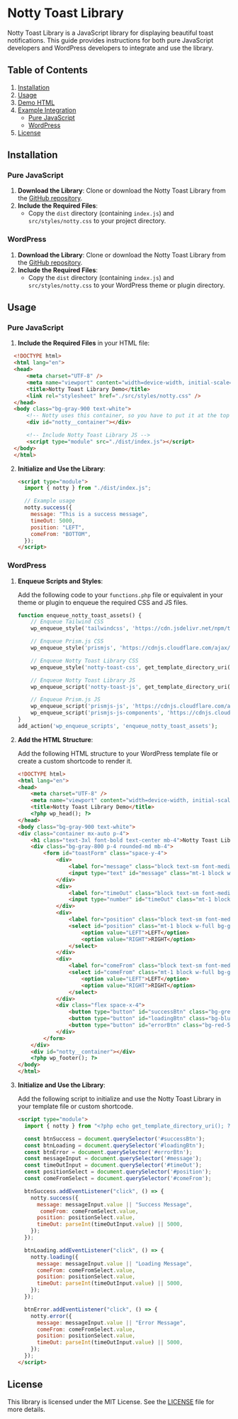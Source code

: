 # Notty Toast Library

Notty Toast Library is a JavaScript library for displaying beautiful toast notifications. This guide provides instructions for both pure JavaScript developers and WordPress developers to integrate and use the library.

## Table of Contents

1. [Installation](#installation)
2. [Usage](#usage)
3. [Demo HTML](#demo-html)
4. [Example Integration](#example-integration)
   - [Pure JavaScript](#pure-javascript)
   - [WordPress](#wordpress)
5. [License](#license)

## Installation

### Pure JavaScript

1. **Download the Library**: Clone or download the Notty Toast Library from the [GitHub repository](https://github.com/saarock/notty).
2. **Include the Required Files**:
   - Copy the `dist` directory (containing `index.js`) and `src/styles/notty.css` to your project directory.

### WordPress

1. **Download the Library**: Clone or download the Notty Toast Library from the [GitHub repository](https://github.com/saarock/notty).
2. **Include the Required Files**:
   - Copy the `dist` directory (containing `index.js`) and `src/styles/notty.css` to your WordPress theme or plugin directory.

## Usage

### Pure JavaScript

1. **Include the Required Files** in your HTML file:

  ```html
    <!DOCTYPE html>
    <html lang="en">
    <head>
        <meta charset="UTF-8" />
        <meta name="viewport" content="width=device-width, initial-scale=1.0" />
        <title>Notty Toast Library Demo</title>
        <link rel="stylesheet" href="./src/styles/notty.css" />
    </head>
    <body class="bg-gray-900 text-white">
        <!-- Notty uses this container, so you have to put it at the top of the file which is in every folder -->
        <div id="notty__container"></div>

        <!-- Include Notty Toast Library JS -->
        <script type="module" src="./dist/index.js"></script>
    </body>
    </html>
   ```

2. **Initialize and Use the Library**:

    ```html
    <script type="module">
      import { notty } from "./dist/index.js";

      // Example usage
      notty.success({
        message: "This is a success message",
        timeOut: 5000,
        position: "LEFT",
        comeFrom: "BOTTOM",
      });
    </script>
    ```

### WordPress

1. **Enqueue Scripts and Styles**:

    Add the following code to your `functions.php` file or equivalent in your theme or plugin to enqueue the required CSS and JS files.

    ```php
    function enqueue_notty_toast_assets() {
        // Enqueue Tailwind CSS
        wp_enqueue_style('tailwindcss', 'https://cdn.jsdelivr.net/npm/tailwindcss@2.2.19/dist/tailwind.min.css');

        // Enqueue Prism.js CSS
        wp_enqueue_style('prismjs', 'https://cdnjs.cloudflare.com/ajax/libs/prism/1.25.0/themes/prism-tomorrow.min.css');

        // Enqueue Notty Toast Library CSS
        wp_enqueue_style('notty-toast-css', get_template_directory_uri() . '/path-to-your/notty.css');

        // Enqueue Notty Toast Library JS
        wp_enqueue_script('notty-toast-js', get_template_directory_uri() . '/path-to-your/dist/index.js', array(), false, true);

        // Enqueue Prism.js JS
        wp_enqueue_script('prismjs-js', 'https://cdnjs.cloudflare.com/ajax/libs/prism/1.25.0/prism.min.js', array(), false, true);
        wp_enqueue_script('prismjs-js-components', 'https://cdnjs.cloudflare.com/ajax/libs/prism/1.25.0/components/prism-javascript.min.js', array(), false, true);
    }
    add_action('wp_enqueue_scripts', 'enqueue_notty_toast_assets');
    ```

2. **Add the HTML Structure**:

    Add the following HTML structure to your WordPress template file or create a custom shortcode to render it.

    ```html
    <!DOCTYPE html>
    <html lang="en">
    <head>
        <meta charset="UTF-8" />
        <meta name="viewport" content="width=device-width, initial-scale=1.0" />
        <title>Notty Toast Library Demo</title>
        <?php wp_head(); ?>
    </head>
    <body class="bg-gray-900 text-white">
    <div class="container mx-auto p-4">
        <h1 class="text-3xl font-bold text-center mb-4">Notty Toast Library Playground</h1>
        <div class="bg-gray-800 p-4 rounded-md mb-4">
            <form id="toastForm" class="space-y-4">
                <div>
                    <label for="message" class="block text-sm font-medium text-gray-300">Message</label>
                    <input type="text" id="message" class="mt-1 block w-full bg-gray-700 border border-gray-600 text-white py-2 px-3 rounded" placeholder="Enter toast message">
                </div>
                <div>
                    <label for="timeOut" class="block text-sm font-medium text-gray-300">Timeout (ms)</label>
                    <input type="number" id="timeOut" class="mt-1 block w-full bg-gray-700 border border-gray-600 text-white py-2 px-3 rounded" placeholder="Enter timeout">
                </div>
                <div>
                    <label for="position" class="block text-sm font-medium text-gray-300">Position</label>
                    <select id="position" class="mt-1 block w-full bg-gray-700 border border-gray-600 text-white py-2 px-3 rounded">
                        <option value="LEFT">LEFT</option>
                        <option value="RIGHT">RIGHT</option>
                    </select>
                </div>
                <div>
                    <label for="comeFrom" class="block text-sm font-medium text-gray-300">Come From</label>
                    <select id="comeFrom" class="mt-1 block w-full bg-gray-700 border border-gray-600 text-white py-2 px-3 rounded">
                        <option value="LEFT">LEFT</option>
                        <option value="RIGHT">RIGHT</option>
                    </select>
                </div>
                <div class="flex space-x-4">
                    <button type="button" id="successBtn" class="bg-green-500 hover:bg-green-600 text-white py-2 px-4 rounded focus:outline-none">Success</button>
                    <button type="button" id="loadingBtn" class="bg-blue-500 hover:bg-blue-600 text-white py-2 px-4 rounded focus:outline-none">Loading</button>
                    <button type="button" id="errorBtn" class="bg-red-500 hover:bg-red-600 text-white py-2 px-4 rounded focus:outline-none">Error</button>
                </div>
            </form>
        </div>
        <div id="notty__container"></div>
        <?php wp_footer(); ?>
    </body>
    </html>
    ```

3. **Initialize and Use the Library**:

    Add the following script to initialize and use the Notty Toast Library in your template file or custom shortcode.

    ```html
    <script type="module">
      import { notty } from "<?php echo get_template_directory_uri(); ?>/path-to-your/dist/index.js";

      const btnSuccess = document.querySelector('#successBtn');
      const btnLoading = document.querySelector('#loadingBtn');
      const btnError = document.querySelector('#errorBtn');
      const messageInput = document.querySelector('#message');
      const timeOutInput = document.querySelector('#timeOut');
      const positionSelect = document.querySelector('#position');
      const comeFromSelect = document.querySelector('#comeFrom');

      btnSuccess.addEventListener("click", () => {
        notty.success({
          message: messageInput.value || "Success Message",
           comeFrom: comeFromSelect.value,
          position: positionSelect.value,
          timeOut: parseInt(timeOutInput.value) || 5000,
        });
      });

      btnLoading.addEventListener("click", () => {
        notty.loading({
          message: messageInput.value || "Loading Message",
          comeFrom: comeFromSelect.value,
          position: positionSelect.value,
          timeOut: parseInt(timeOutInput.value) || 5000,
        });
      });

      btnError.addEventListener("click", () => {
        notty.error({
          message: messageInput.value || "Error Message",
          comeFrom: comeFromSelect.value,
          position: positionSelect.value,
          timeOut: parseInt(timeOutInput.value) || 5000,
        });
      });
    </script>
    ```

## License

This library is licensed under the MIT License. See the [LICENSE](./LICENSE) file for more details.
